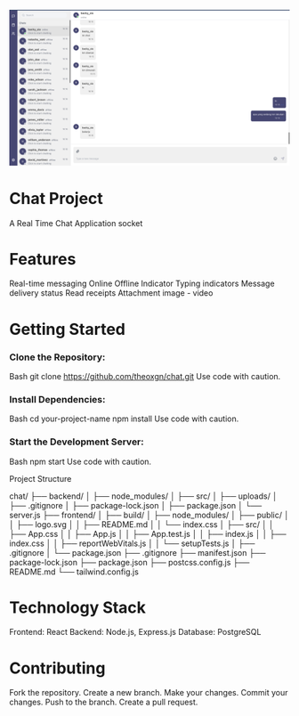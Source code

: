 ![contoh](https://github.com/theoxgn/chat/blob/main/ss/ss.png)

# Chat Project
A Real Time Chat Application socket

# Features
Real-time messaging
Online Offline Indicator
Typing indicators
Message delivery status
Read receipts
Attachment image - video 

# Getting Started

### Clone the Repository:
Bash
git clone https://github.com/theoxgn/chat.git
Use code with caution.

### Install Dependencies:
Bash
cd your-project-name
npm install
Use code with caution.

### Start the Development Server:
Bash
npm start
Use code with caution.

Project Structure

chat/
├── backend/
│   ├── node_modules/
│   ├── src/
│   ├── uploads/
│   ├── .gitignore
│   ├── package-lock.json
│   ├── package.json
│   └── server.js
├── frontend/
│   ├── build/
│   ├── node_modules/
│   ├── public/
│   │   ├── logo.svg
│   │   ├── README.md
│   │   └── index.css
│   ├── src/
│   │   ├── App.css
│   │   ├── App.js
│   │   ├── App.test.js
│   │   ├── index.js
│   │   ├── index.css
│   │   ├── reportWebVitals.js
│   │   └── setupTests.js
│   ├── .gitignore
│   └── package.json
├── .gitignore
├── manifest.json
├── package-lock.json
├── package.json
├── postcss.config.js
├── README.md
└── tailwind.config.js

# Technology Stack

Frontend: React
Backend: Node.js, Express.js
Database: PostgreSQL

# Contributing
Fork the repository.
Create a new branch.
Make your changes.
Commit your changes.
Push to the branch.
Create a pull request.